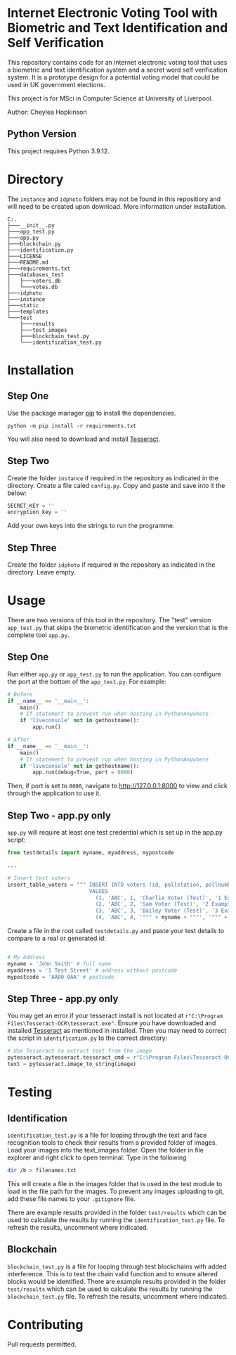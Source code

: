 # Internet Electronic Voting Tool with Biometric and Text Identification and Self Verification

This repository contains code for an internet electronic voting tool that uses a biometric and text identification system and a secret word self verification system. It is a prototype design for a potential voting model that could be used in UK government elections.

This project is for MSci in Computer Science at University of Liverpool.

Author: Cheylea Hopkinson

## Python Version
This project requires Python 3.9.12.

# Directory
The `instance` and `idphoto` folders may not be found in this repositiory and will need to be created upon download. More information under installation.

```
C:.
├───__init__.py
├───app_test.py
├───app.py
├───blockchain.py
├───identification.py
├───LICENSE
├───README.md
├───requirements.txt
├───databases_test
│   ├───voters.db
│   └───votes.db
├───idphoto
├───instance
├───static
├───templates
└───test
    ├───results
    ├───test_images
    ├───blockchain_test.py
    └───identification_test.py
```

# Installation

## Step One
Use the package manager [pip](https://pip.pypa.io/en/stable/) to install the dependencies.

```
python -m pip install -r requirements.txt
```
You will also need to download and install [Tesseract](https://github.com/UB-Mannheim/tesseract/wiki).

## Step Two
Create the folder `instance` if required in the repository as indicated in the directory. Create a file caled `config.py`. Copy and paste and save into it the below:

```python
SECRET_KEY = ''
encryption_key = ''
```
Add your own keys into the strings to run the programme.

## Step Three
Create the folder `idphoto` if required in the repository as indicated in the directory. Leave empty.


# Usage

There are two versions of this tool in the repository. The "test" version `app_test.py` that skips the biometric identification and the version that is the complete tool `app.py`.

## Step One
Run either `app.py` or `app_test.py` to run the application. You can configure the port at the bottom of the `app_test.py`. For example:

```python
# Before
if __name__ == '__main__':
    main()
    # If statement to prevent run when hosting in PythonAnywhere
    if 'liveconsole' not in gethostname():
        app.run()

# After
if __name__ == '__main__':
    main()
    # If statement to prevent run when hosting in PythonAnywhere
    if 'liveconsole' not in gethostname():
        app.run(debug=True, port = 8000)
```

Then, if port is set to `8000`, navigate to http://127.0.0.1:8000 to view and click through the application to use it.

## Step Two - app.py only
`app.py` will require at least one test credential which is set up in the app.py script:

```python
from testdetails import myname, myaddress, mypostcode

...

# Insert test voters
insert_table_voters = """ INSERT INTO voters (id, pollstation, pollnumber, name, address, postcode, iseligible)
                          VALUES
                            (1, 'ABC', 1, 'Charlie Voter (Test)', '1 Example Street', 'ZZ01 000', 1),
                            (2, 'ABC', 2, 'Sam Voter (Test)', '2 Example Street', 'ZZ01 000', 1),
                            (3, 'ABC', 3, 'Bailey Voter (Test)', '3 Example Street', 'ZZ01 000', 1),
                            (4, 'ABC', 4, '""" + myname + """', '""" + myaddress + """', '""" + mypostcode + """', 1);
```

Create a file in the root called `testdetails.py` and paste your test details to compare to a real or generated id:

``` python

# My Address
myname = 'John Smith' # full name
myaddress = '1 Test Street' # address without postcode
mypostcode = 'AA00 0AA' # postcode

```

## Step Three - app.py only
You may get an error if your tesseract install is not located at `r"C:\Program Files\Tesseract-OCR\tesseract.exe"`. Ensure you have downloaded and installed [Tesseract](https://github.com/UB-Mannheim/) as mentioned in installed. Then you may need to correct the script in `identification.py` to the correct directory:

``` python
# Use Tesseract to extract text from the image
pytesseract.pytesseract.tesseract_cmd = r"C:\Program Files\Tesseract-OCR\tesseract.exe"
text = pytesseract.image_to_string(image)
```

# Testing

## Identification
`identification_test.py` is a file for looping through the text and face recognition tools to check their results from a provided folder of images. Load your images into the text_images folder.
Open the folder in file explorer and right click to open terminal. Type in the following

``` bash
dir /b > filenames.txt
```

This will create a file in the images folder that is used in the test module to load in the file path for the images. To prevent any images uploading to git, add these file names to your `.gitignore` file.

There are example results provided in the folder `test/results` which can be used to calculate the results by running the `identification_test.py` file. To refresh the results, uncomment where indicated.

## Blockchain
`blockchain_test.py` is a file for looping through test blockchains with added interference. This is to test the chain valid function and to ensure altered blocks would be identified.
There are example results provided in the folder `test/results` which can be used to calculate the results by running the `blockchain_test.py` file. To refresh the results, uncomment where indicated.

# Contributing
Pull requests permitted.